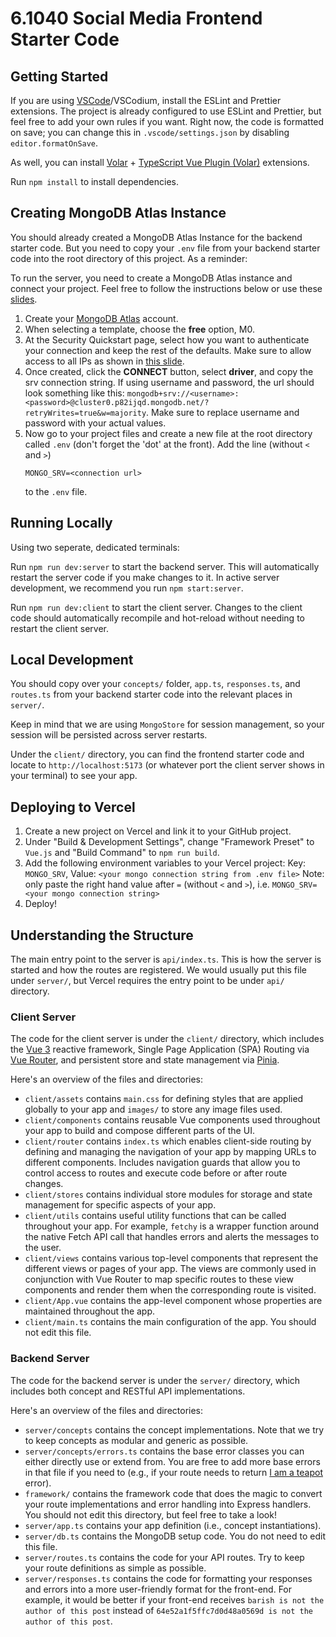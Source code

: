 # 6.1040 Social Media Frontend Starter Code

## Getting Started

If you are using [VSCode](https://code.visualstudio.com/)/VSCodium, install the ESLint and Prettier extensions.
The project is already configured to use ESLint and Prettier,
but feel free to add your own rules if you want.
Right now, the code is formatted on save; you can change this in `.vscode/settings.json`
by disabling `editor.formatOnSave`.

As well, you can install [Volar](https://marketplace.visualstudio.com/items?itemName=Vue.volar) + [TypeScript Vue Plugin (Volar)](https://marketplace.visualstudio.com/items?itemName=Vue.vscode-typescript-vue-plugin) extensions.

Run `npm install` to install dependencies.

## Creating MongoDB Atlas Instance
You should already created a MongoDB Atlas Instance for the backend starter code. But you need to copy  your `.env` file from your backend starter code into the root directory of this project. As a reminder:

To run the server, you need to create a MongoDB Atlas instance and connect your project. Feel free to follow the instructions below or use these [slides](https://docs.google.com/presentation/d/1HJ4Lz1a2IH5oKu21fQGYgs8G2irtMqnVI9vWDheGfKM/edit?usp=sharing).
1. Create your [MongoDB Atlas](https://www.mongodb.com/cloud/atlas/register) account.
2. When selecting a template, choose the __free__ option, M0.
4. At the Security Quickstart page, select how you want to authenticate your connection and keep the rest of the defaults. Make sure to allow access to all IPs as shown in [this slide](https://docs.google.com/presentation/d/1HJ4Lz1a2IH5oKu21fQGYgs8G2irtMqnVI9vWDheGfKM/edit#slide=id.g167b96ecbf8_0_0).
5. Once created, click the __CONNECT__ button, select __driver__, and copy the srv connection string. If using username and password, the url should look something like this: `mongodb+srv://<username>:<password>@cluster0.p82ijqd.mongodb.net/?retryWrites=true&w=majority`. Make sure to replace username and password with your actual values.
6. Now go to your project files and create a new file at the root directory called `.env` (don't forget the 'dot' at the front). Add the line (without `<` and `>`)
    ```
    MONGO_SRV=<connection url>
    ```
    to the `.env` file. 

## Running Locally
Using two seperate, dedicated terminals:

Run `npm run dev:server` to start the backend server.
This will automatically restart the server code if you make changes to it.
In active server development, we recommend you run `npm start:server`.

Run `npm run dev:client` to start the client server.
Changes to the client code should automatically recompile and hot-reload without needing to restart the client server.

## Local Development
You should copy over your `concepts/` folder, `app.ts`, `responses.ts`, and `routes.ts` from your backend starter code into the relevant places in `server/`.

Keep in mind that we are using `MongoStore` for session management,
so your session will be persisted across server restarts.

Under the `client/` directory, you can find the frontend starter code and locate to `http://localhost:5173` (or whatever port the client server shows in your terminal) to see your app.

## Deploying to Vercel
1. Create a new project on Vercel and link it to your GitHub project.
2. Under "Build & Development Settings", change "Framework Preset" to `Vue.js` and "Build Command" to `npm run build`.
3. Add the following environment variables to your Vercel project:
Key: `MONGO_SRV`, Value: `<your mongo connection string from .env file>`
Note: only paste the right hand value after `=` (without `<` and `>`), i.e. `MONGO_SRV=<your mongo connection string>`
4. Deploy!

## Understanding the Structure

The main entry point to the server is `api/index.ts`.
This is how the server is started and how the routes are registered.
We would usually put this file under `server/`,
but Vercel requires the entry point to be under `api/` directory.

### Client Server
The code for the client server is under the `client/` directory, which includes the [Vue 3](https://vuejs.org/guide/introduction.html) reactive framework, Single Page Application (SPA) Routing via [Vue Router](https://router.vuejs.org/introduction.html), and persistent store and state management via [Pinia](https://pinia.vuejs.org/introduction.html).

Here's an overview of the files and directories:
- `client/assets` contains `main.css` for defining styles that are applied globally to your app and `images/` to store any image files used. 
- `client/components` contains reusable Vue components used throughout your app to build and compose different parts of the UI.
- `client/router` contains `index.ts` which enables client-side routing by defining and managing the navigation of your app by mapping URLs to different components. Includes navigation guards that allow you to control access to routes and execute code before or after route changes.
- `client/stores` contains individual store modules for storage and state management for specific aspects of your app.
- `client/utils` contains useful utility functions that can be called throughout your app. For example, `fetchy` is a wrapper function around the native Fetch API call that handles errors and alerts the messages to the user.
- `client/views` contains various top-level components that represent the different views or pages of your app. The views are commonly used in conjunction with Vue Router to map specific routes to these view components and render them when the corresponding route is visited.
- `client/App.vue` contains the app-level component whose properties are maintained throughout the app.
- `client/main.ts` contains the main configuration of the app. You should not edit this file.

### Backend Server
The code for the backend server is under the `server/` directory,
which includes both concept and RESTful API implementations.

Here's an overview of the files and directories:
- `server/concepts` contains the concept implementations.
Note that we try to keep concepts as modular and generic as possible.
- `server/concepts/errors.ts` contains the base error classes you can
either directly use or extend from. You are free to add more base errors
in that file if you need to
(e.g., if your route needs to return [I am a teapot](https://developer.mozilla.org/en-US/docs/Web/HTTP/Status/418) error).
- `framework/` contains the framework code that does the magic to convert your
route implementations and error handling into Express handlers.
You should not edit this directory, but feel free to take a look!
- `server/app.ts` contains your app definition (i.e., concept instantiations).
- `server/db.ts` contains the MongoDB setup code. You do not need to edit this file.
- `server/routes.ts` contains the code for your API routes.
Try to keep your route definitions as simple as possible.
- `server/responses.ts` contains the code for formatting your responses and errors
into a more user-friendly format for the front-end. For example, it would be better
if your front-end receives `barish is not the author of this post` instead of
`64e52a1f5ffc7d0d48a0569d is not the author of this post`.
